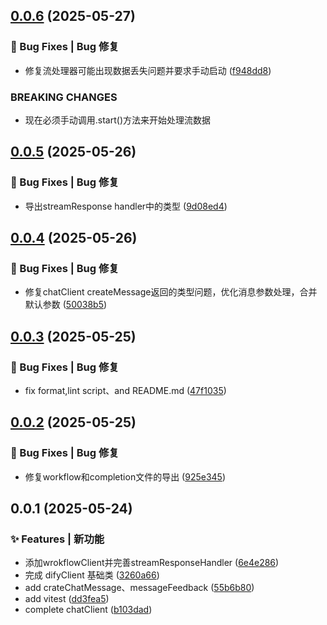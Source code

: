 ## [0.0.6](https://github.com/yeyunwen/dify-ai-monorepo/compare/v0.0.5...v0.0.6) (2025-05-27)


### 🐛 Bug Fixes | Bug 修复

* 修复流处理器可能出现数据丢失问题并要求手动启动 ([f948dd8](https://github.com/yeyunwen/dify-ai-monorepo/commit/f948dd85c47d9176d11f8b1a386badd42ac8580f))


### BREAKING CHANGES

* 现在必须手动调用.start()方法来开始处理流数据



## [0.0.5](https://github.com/yeyunwen/dify-ai-monorepo/compare/v0.0.4...v0.0.5) (2025-05-26)


### 🐛 Bug Fixes | Bug 修复

* 导出streamResponse handler中的类型 ([9d08ed4](https://github.com/yeyunwen/dify-ai-monorepo/commit/9d08ed45d3237bf886d69d6eb0d335222d5e5b3a))



## [0.0.4](https://github.com/yeyunwen/dify-ai-monorepo/compare/v0.0.3...v0.0.4) (2025-05-26)


### 🐛 Bug Fixes | Bug 修复

* 修复chatClient createMessage返回的类型问题，优化消息参数处理，合并默认参数 ([50038b5](https://github.com/yeyunwen/dify-ai-monorepo/commit/50038b54c6479c4be77e2b0dcdf626872ca69485))



## [0.0.3](https://github.com/yeyunwen/dify-ai-monorepo/compare/v0.0.2...v0.0.3) (2025-05-25)


### 🐛 Bug Fixes | Bug 修复

* fix format,lint script、and README.md ([47f1035](https://github.com/yeyunwen/dify-ai-monorepo/commit/47f10359dc2e9a7e0b33af3314f4aed62b15e14c))



## [0.0.2](https://github.com/yeyunwen/dify-ai-monorepo/compare/v0.0.1...v0.0.2) (2025-05-25)


### 🐛 Bug Fixes | Bug 修复

* 修复workflow和completion文件的导出 ([925e345](https://github.com/yeyunwen/dify-ai-monorepo/commit/925e3450660d24d2699eada0510eb9cb53ff632f))



## 0.0.1 (2025-05-24)

### ✨ Features | 新功能

- 添加wrokflowClient并完善streamResponseHandler ([6e4e286](https://github.com/yeyunwen/dify-ai-monorepo/commit/6e4e28646dec6a7d7ba23220c91aac566f97774d))
- 完成 difyClient 基础类 ([3260a66](https://github.com/yeyunwen/dify-ai-monorepo/commit/3260a66028946aef146500759871ce4c55ed3655))
- add crateChatMessage、messageFeedback ([55b6b80](https://github.com/yeyunwen/dify-ai-monorepo/commit/55b6b8062077eaed3e38839157c3863bc4e90767))
- add vitest ([dd3fea5](https://github.com/yeyunwen/dify-ai-monorepo/commit/dd3fea52281cc2aed69ab78feaabc93fd2b3e26b))
- complete chatClient ([b103dad](https://github.com/yeyunwen/dify-ai-monorepo/commit/b103dad13a6d5df3727d8b603ae81cdc8c03666b))

